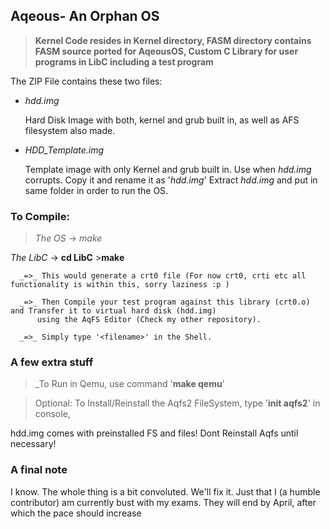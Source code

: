 ## Aqeous- An Orphan OS

>__Kernel Code resides in Kernel directory, FASM directory contains FASM source ported for AqeousOS, Custom C Library for user programs in LibC including a test program__

The ZIP File contains these two files:  
* _hdd.img_  
  
  Hard Disk Image with both, kernel and grub built in, as well as AFS filesystem also made.
* _HDD_Template.img_

  Template image with only Kernel and grub built in. Use when _hdd.img_ corrupts. Copy it and rename it as '_hdd.img_'
  Extract _hdd.img_ and put in same folder in order to run the OS. 
### To Compile: 
>_The OS_ -> _make_

_The LibC_ -> __cd LibC__
            >__make__ 
               
      _=>_ This would generate a crt0 file (For now crt0, crti etc all functionality is within this, sorry laziness :p )
      
      _=>_ Then Compile your test program against this library (crt0.o) and Transfer it to virtual hard disk (hdd.img) 
          using the AqFS Editor (Check my other repository).
          
      _=>_ Simply type '<filename>' in the Shell.
       
### A few extra stuff
> _To Run in Qemu, use command '__make qemu__'

> Optional: To Install/Reinstall the Aqfs2 FileSystem, type '__init aqfs2__' in console, 

hdd.img comes with preinstalled FS and files! Dont Reinstall Aqfs until necessary! 

### A final note
I know. The whole thing is a bit convoluted. We'll fix it. Just that I (a humble contributor) am currently bust with my exams. They will end by April, after which the pace should increase
